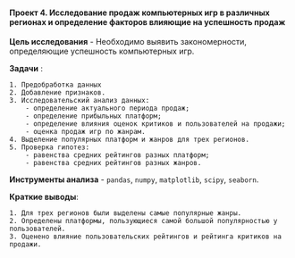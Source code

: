 #### Проект 4. Исследование продаж компьютерных игр в различных регионах и определение факторов влияющие на успешность продаж

 **Цель исследования** - Необходимо выявить закономерности, определяющие успешность компьютерных игр.

 **Задачи** :
 
	1. Предобработка данных
	2. Добавление признаков.
	3. Исследовательский анализ данных:
		- определение актуального периода продаж;
		- определение прибыльных платформ;
		- определение влияния оценок критиков и пользователей на продажи;
		- оценка продаж игр по жанрам.
	4. Выделение популярных платформ и жанров для трех регионов.
	5. Проверка гипотез:
		- равенства средних рейтингов разных платформ;
		- равенства средних рейтингов разных жанров.
	
 **Инструменты анализа** - `pandas`, `numpy`, `matplotlib`, `scipy`, `seaborn`.
 
 **Краткие выводы**:
 
	1. Для трех регионов были выделены самые популярные жанры.
	2. Определены платформы, пользующиеся самой большой популярностью у пользователей.
	3. Оценено влияние пользовательских рейтингов и рейтинга критиков на продажи.